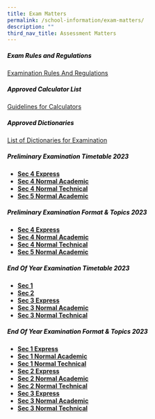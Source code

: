 ```yaml
---
title: Exam Matters
permalink: /school-information/exam-matters/
description: ""
third_nav_title: Assessment Matters
---
```

<h5 style="color:black">Exam Rules and Regulations</h5>

[Examination Rules And Regulations](/files/examination%20rules%20and%20regulations%202023.pdf)

<h5 style="color:black">Approved Calculator List</h5>

[Guidelines for Calculators](https://www.seab.gov.sg/)

<h5 style="color:black">Approved Dictionaries</h5>

[List of Dictionaries for Examination](https://www.seab.gov.sg/)


<h5 style="color:black">Preliminary Examination Timetable 2023
</h5>

*   **[Sec 4 Express](/files/4e%20prelim%20tt%2023%20v3.pdf)**
*   **[Sec 4 Normal Academic](/files/4na%20prelim%20tt%2023%20v2.pdf)**
*   **[Sec 4 Normal Technical](/files/4nt%20prelim%20tt%2023%20v2.pdf)**
*   **[Sec 5 Normal Academic](/files/5na%20prelim%20tt%2023%20v3.pdf)**



<h5 style="color:black">Preliminary Examination  Format &amp; Topics 2023</h5>

*   **[Sec 4 Express](/files/4e%20prelim%20topic%20&amp;%20format%2023.pdf)**
*   **[Sec 4 Normal Academic](/files/4na%20prelm%20topic%20and%20format%2023.pdf)**
*   **[Sec 4 Normal Technical](/files/4nt%20prelim%20%20topic%20and%20format%2023.pdf)**
*   **[Sec 5 Normal Academic](/files/5na%20prelim%20topic%20and%20format%2023.pdf)**


<h5 style="color:black">End Of Year Examination Timetable 2023
</h5>

*   **[Sec 1](/files/sec%201%20eye%20tt%2023%20v2.pdf)**
*   **[Sec 2](/files/sec%202%20eye%20tt%2023%20v2.pdf)**
*   **[Sec 3 Express](/files/s3e%20eye%20tt%2023%20(1).pdf)**
*   **[Sec 3 Normal Academic](/files/s3na%20eye%20%20tt%2023%20(1).pdf)**
*   **[Sec 3 Normal Technical](/files/s3nt%20eye%2023.pdf)**



<h5 style="color:black">End Of Year Examination  Format &amp; Topics 2023</h5>

*   **[Sec 1 Express](/files/s1%20e%20eye%20topic%20and%20format%20%2023.pdf)**
*   **[Sec 1 Normal Academic](/files/s1na%20eye%20topic%20and%20format%20%2023.pdf)**
*   **[Sec 1 Normal Technical](/files/s1nt%20eye%20topic%20and%20format%2023.pdf)**
*   **[Sec 2 Express](/files/s2exp%20eye%20topic%20and%20format%20%2023.pdf)**
*   **[Sec 2 Normal Academic](/files/s2na%20eye%20topic%20and%20format%20%2023.pdf)**
*   **[Sec 2 Normal Technical](/files/2nt%20eye%20topic%20and%20format%20%2023.pdf)**
*   **[Sec 3 Express](/files/3e%20eye%20topic%20and%20format%2023.pdf)**
*   **[Sec 3 Normal Academic](/files/3na%20eye%20topic%20format%2023.pdf)**
*   **[Sec 3 Normal Technical](/files/s3nt%20eye%20topic%20and%20format%2023%20(1).pdf)**

